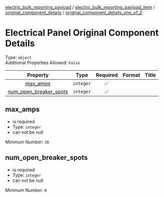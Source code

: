 


  
[electric_bulk_reporting_payload](electric_bulk_reporting_payload.md) / [electric_bulk_reporting_payload_item](electric_bulk_reporting_payload_item.md) / [original_component_details](original_component_details.md) / [original_component_details_one_of_2](original_component_details_one_of_2.md)
# Electrical Panel Original Component Details
  
Type: `object`  
Additional Properties Allowed: `False`  
  

|Property|Type|Required|Format|Title|
| :---: | :---: | :---: | :---: | :---: |
|[max_amps](#max_amps)|`integer`|:white_check_mark:|||
|[num_open_breaker_spots](#num_open_breaker_spots)|`integer`|:white_check_mark:|||

## max_amps
  
  
  

- is required
- Type: `integer`
- can not be null
  
Minimum Number: `30`
## num_open_breaker_spots
  
  
  

- is required
- Type: `integer`
- can not be null
  
Minimum Number: `0`